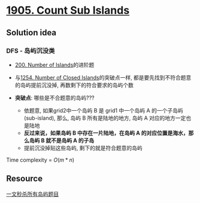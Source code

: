 # [1905. Count Sub Islands](https://leetcode.com/problems/count-sub-islands/)

## Solution idea

### DFS - 岛屿沉没类

* [200. Number of Islands](https://leetcode.com/problems/number-of-islands/submissions/)的进阶题

* 与[1254. Number of Closed Islands](https://leetcode.com/problems/number-of-closed-islands/)的突破点一样, 都是要先找到不符合题意的岛屿提前沉没掉, 再数剩下的符合要求的岛屿个数

* **突破点**: 哪些是不合题意的岛屿???
    * 依题意, 如果grid2中一个岛屿 B 是 grid1 中一个岛屿 A 的一个子岛屿 (sub-island), 那么, 岛屿 B 所有是陆地的地方, 岛屿 A 对应的地方一定也是陆地
    * **反过来说，如果岛屿 B 中存在一片陆地，在岛屿 A 的对应位置是海水，那么岛屿 B 就不是岛屿 A 的子岛**
    * 提前沉没掉贴这些岛屿, 剩下的就是符合题意的岛屿

Time complexity = $O(m*n)$

## Resource
[一文秒杀所有岛屿题目](https://labuladong.github.io/algo/4/31/108/)